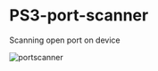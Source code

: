 # PS3-port-scanner
Scanning open port on device<br>

![portscanner](https://user-images.githubusercontent.com/17005432/38937130-5f28ada6-431a-11e8-8fdf-ff4eed516b15.png)

